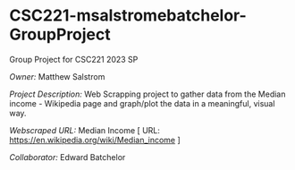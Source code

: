 # CSC221-msalstromebatchelor-GroupProject
Group Project for CSC221 2023 SP

_Owner:_ Matthew Salstrom

_Project Description:_ Web Scrapping project to gather data from the Median income - Wikipedia page
                        and graph/plot the data in a meaningful, visual way.
                        
_Webscraped URL:_ Median Income [ URL: https://en.wikipedia.org/wiki/Median_income ]

_Collaborator:_ Edward Batchelor 
